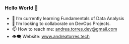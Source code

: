 ### Hello World 👋


- 🌱 I’m currently learning Fundamentals of Data Analysis  
- 👯 I’m looking to collaborate on DevOps Projects. 
- 📫 How to reach me: andrea.torres.dev@gmail.com
- 👁️‍🗨️ Website: www.andreatorres.tech

<!--
**AndreaTJ/AndreaTJ** is a ✨ _special_ ✨ repository because its `README.md` (this file) appears on your GitHub profile.

Here are some ideas to get you started:
-->
